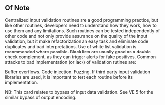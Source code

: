 ## Of Note

Centralized input validation routines are a good programming practice, but like other routines, developers need to understand how they work, how to use them and any limitations. Such routines can be tested independently of other code and not only provide assurance on the quality of the input validation, but it make refactorization an easy task and eliminate code duplicates and bad interpretations. Use of white list validation is recommended where possible. Black lists are usually good as a double-check complement, as they can trigger alerts for fake positives. Common attacks to bad implementation (or lack) of validation rutines are:

Buffer overflows.
Code injection.
Fuzzing.
If third party input validation libraries are used, it is important to test each routine before its implementation.

NB: This card relates to bypass of input data validation. See VE 5 for the similar bypass of output encoding.

